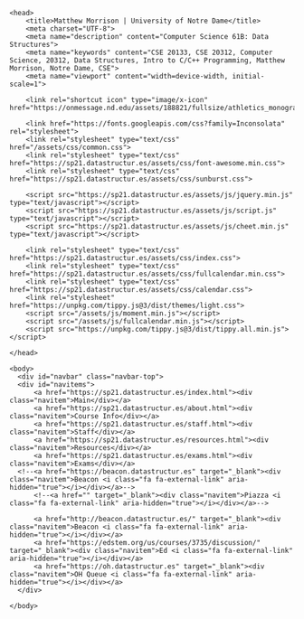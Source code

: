 <html>
	<link rel="shortcut icon" type="image/x-icon" href="https://onmessage.nd.edu/assets/188821/fullsize/athletics_monogram1.jpg">
	
	<head>
		<title>Matthew Morrison | University of Notre Dame</title>
  		<meta charset="UTF-8">
  		<meta name="description" content="Computer Science 61B: Data Structures">
  		<meta name="keywords" content="CSE 20133, CSE 20312, Computer Science, 20312, Data Structures, Intro to C/C++ Programming, Matthew Morrison, Notre Dame, CSE">
  		<meta name="viewport" content="width=device-width, initial-scale=1">

  		<link rel="shortcut icon" type="image/x-icon" href="https://onmessage.nd.edu/assets/188821/fullsize/athletics_monogram1.jpg">

 		<link href="https://fonts.googleapis.com/css?family=Inconsolata" rel="stylesheet">
  		<link rel="stylesheet" type="text/css" href="/assets/css/common.css">
  		<link rel="stylesheet" type="text/css" href="https://sp21.datastructur.es/assets/css/font-awesome.min.css">
  		<link rel="stylesheet" type="text/css" href="https://sp21.datastructur.es/assets/css/sunburst.css">

  		<script src="https://sp21.datastructur.es/assets/js/jquery.min.js" type="text/javascript"></script>
  		<script src="https://sp21.datastructur.es/assets/js/script.js" type="text/javascript"></script>
  		<script src="https://sp21.datastructur.es/assets/js/cheet.min.js" type="text/javascript"></script>
  
        <link rel="stylesheet" type="text/css" href="https://sp21.datastructur.es/assets/css/index.css">
        <link rel="stylesheet" type="text/css" href="https://sp21.datastructur.es/assets/css/fullcalendar.min.css">
        <link rel="stylesheet" type="text/css" href="https://sp21.datastructur.es/assets/css/calendar.css">
        <link rel="stylesheet" href="https://unpkg.com/tippy.js@3/dist/themes/light.css">
        <script src="/assets/js/moment.min.js"></script>
        <script src="/assets/js/fullcalendar.min.js"></script>
        <script src="https://unpkg.com/tippy.js@3/dist/tippy.all.min.js"></script>

	</head>
    
    <body>
      <div id="navbar" class="navbar-top">
      <div id="navitems">
          <a href="https://sp21.datastructur.es/index.html"><div class="navitem">Main</div></a>
          <a href="https://sp21.datastructur.es/about.html"><div class="navitem">Course Info</div></a>
          <a href="https://sp21.datastructur.es/staff.html"><div class="navitem">Staff</div></a>
          <a href="https://sp21.datastructur.es/resources.html"><div class="navitem">Resources</div></a>
          <a href="https://sp21.datastructur.es/exams.html"><div class="navitem">Exams</div></a>
      <!--<a href="https://beacon.datastructur.es" target="_blank"><div class="navitem">Beacon <i class="fa fa-external-link" aria-hidden="true"></i></div></a>-->
          <!--<a href="" target="_blank"><div class="navitem">Piazza <i class="fa fa-external-link" aria-hidden="true"></i></div></a>-->

          <a href="http://beacon.datastructur.es/" target="_blank"><div class="navitem">Beacon <i class="fa fa-external-link" aria-hidden="true"></i></div></a>
          <a href="https://edstem.org/us/courses/3735/discussion/" target="_blank"><div class="navitem">Ed <i class="fa fa-external-link" aria-hidden="true"></i></div></a>
          <a href="https://oh.datastructur.es" target="_blank"><div class="navitem">OH Queue <i class="fa fa-external-link" aria-hidden="true"></i></div></a>
      </div>
  </div>


    </body>
    
</html>